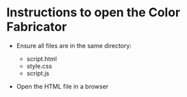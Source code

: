 # Instructions to open the Color Fabricator 

- Ensure all files are in the same directory:

  - script.html
  - style.css
  - script.js

- Open the HTML file in a browser

